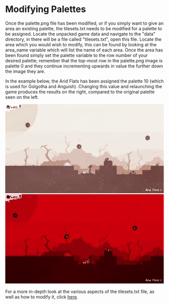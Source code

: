 # Modifying Palettes
Once the palette.png file has been modified, or if you simply want to give an
area an existing palette, the tilesets.txt needs to be modified for a palette to
be assigned. Locate the unpacked game data and navigate to the "data\" directory,
in there will be a file called "tilesets.txt", open this file. Locate the area
which you would wish to modify, this can be found by looking at the area_name
variable which will list the name of each area. Once the area has been found
simply set the palette variable to the row number of your desired palette;
remember that the top-most row in the palette.png image is palette 0 and they
continue incrementing upwards in value the further down the image they are.

In the example below, the Arid Flats has been assigned the palette 10 (which is
used for Golgotha and Anguish). Changing this value and relaunching the game
produces the results on the right, compared to the original palette seen on the
left.

![Arid Flats Palette 1](../../assets/images/screenshots/scrn_pal_01.png) ![Arid Flats Palette 2](../../assets/images/screenshots/scrn_pal_02.png)

For a more in-depth look at the various aspects of the tilesets.txt file, as well
as how to modify it, click [here](../tilesets.md).

